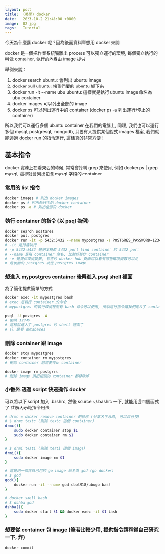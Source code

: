 ```yaml
---
layout: post
title:  (教學) docker
date:   2023-10-2 21:48:00 +0800
image:  02.jpg
tags:   Tutorial
---
```


今天為什麼講 docker 呢？因為後面資料庫想用 docker 來開

docker 是一個把作業系統隔離出 process 可以獨立運行的環境, 每個獨立執行的叫做 container, 執行的內容由 image 提供

舉例來說：
1. docker search ubuntu: 會列出 ubuntu image
2. docker pull ubuntu: 把我們要的 ubuntu 抓下來
3. docker run -it --name ubu ubuntu:  這樣就是執行 ubuntu image 命名為 ubu container
4. docker images 可以列出全部的 image
5. docker ps 可以列出運行中的 container (docker ps -a 列出運行/停止的 container)

所以我們可以運行多個 ubuntu container 在我們的電腦上, 同理, 我們也可以運行多個 mysql, postgresql, mongodb, 只要有人提供某個程式 images 檔案, 我們就能透過 docker run 的指令運行, 這樣真的非常方便！

## 基本指令
docker 實務上在看東西的時候, 常常會搭判 grep 來使用, 例如 docker ps | grep mysql,  這樣就會列出包含 mysql 字段的 container

### 常用的 list 指令
```bash
docker images # 列出 docker images
docker ps # 列出執行中的 docker container 
docker ps -a # 列出全部的 docker
```
### 執行 container 的指令 (以 psql 為例)

```bash
docker search postgres
docker pull postgres
docker run -it -p 5432:5432 --name mypostgres -e POSTGRES_PASSWORD=12345 -e POSTGRES_DB=testdb  postgres
# -it 是持續執行
# -p 5432:5432 是把本機的 5432 port bind container 的 5432 port
# --name 是幫 container 命名, 比較好操作 container
# -e 是提供環境變數, 官方的 docker hub 頁面可以看有哪些環境變數可以用
# 最後面的 postgres 就是 postgres image
```

### 想進入 mypostgres container 後再進入 psql shell 裡面
為了簡化提供簡單的方式
```bash
docker exec -it mypostgres bash
# exec 是執行 container 的命令
# mypostgres 的執行環境裡面有 bash 命令可以使用, 所以這行指令讓我們進入了 container 的 bash 裡面, 非常方便

psql -U postgres -W
# 密碼 12345
# 這樣就進入了 postgres 的 shell 裡面了
# \l 是看 databases
```

### 刪除 container 跟 image
```bash
docker stop mypostgres
docker container rm mypostgres
# 刪除 container 前需要停止 container

docker image rm postgres
# 刪除 image 須把相關的 container 都移除掉
```
### 小番外 透過 script 快速操作 docker  
可以將以下 script 加入 .bashrc, 然後 source ~/.bashrc 一下, 就能用這四個函式了
註解內示範指令用法
```bash
# drmc = docker remove container 的意思 (分享名字思路, 可以自己換)
# $ drmc testc (刪除 testc 這個 container)
drmc(){
    sudo docker container stop $1
    sudo docker container rm $1
}

# $ drmi testi (刪除 testi 這個 image)
drmi(){
    sudo docker image rm $1
}

# 這是跑一個我自己包的 go image 命名為 god (go docker)
# $ god
god(){
    docker run -it --name god cbot918/ubugo bash
}

# docker shell bash
# $ dshba god
dshba(){
    sudo docker start $1 && docker exec -it $1 bash
}
```


### 想要從 container 包 image (筆者比較少用, 提供指令請稍微自己研究一下, 炸)
```bash
docker commit
```

